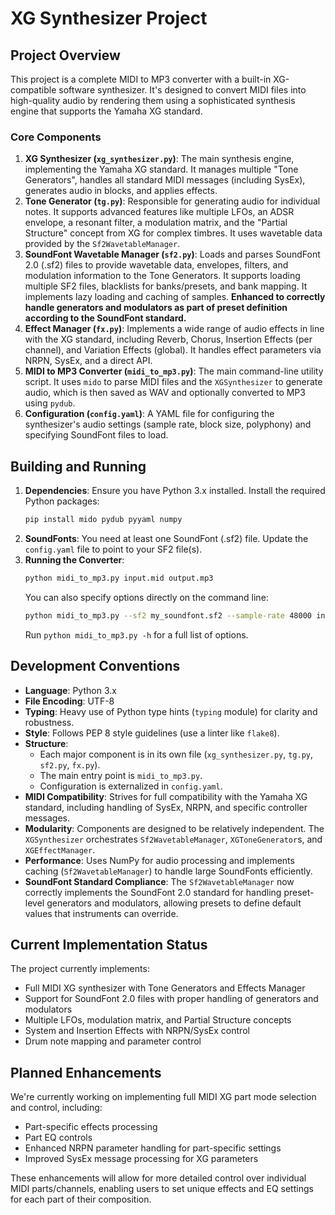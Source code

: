 # XG Synthesizer Project

## Project Overview

This project is a complete MIDI to MP3 converter with a built-in XG-compatible software synthesizer. It's designed to convert MIDI files into high-quality audio by rendering them using a sophisticated synthesis engine that supports the Yamaha XG standard.

### Core Components

1.  **XG Synthesizer (`xg_synthesizer.py`)**: The main synthesis engine, implementing the Yamaha XG standard. It manages multiple "Tone Generators", handles all standard MIDI messages (including SysEx), generates audio in blocks, and applies effects.
2.  **Tone Generator (`tg.py`)**: Responsible for generating audio for individual notes. It supports advanced features like multiple LFOs, an ADSR envelope, a resonant filter, a modulation matrix, and the "Partial Structure" concept from XG for complex timbres. It uses wavetable data provided by the `Sf2WavetableManager`.
3.  **SoundFont Wavetable Manager (`sf2.py`)**: Loads and parses SoundFont 2.0 (.sf2) files to provide wavetable data, envelopes, filters, and modulation information to the Tone Generators. It supports loading multiple SF2 files, blacklists for banks/presets, and bank mapping. It implements lazy loading and caching of samples. **Enhanced to correctly handle generators and modulators as part of preset definition according to the SoundFont standard.**
4.  **Effect Manager (`fx.py`)**: Implements a wide range of audio effects in line with the XG standard, including Reverb, Chorus, Insertion Effects (per channel), and Variation Effects (global). It handles effect parameters via NRPN, SysEx, and a direct API.
5.  **MIDI to MP3 Converter (`midi_to_mp3.py`)**: The main command-line utility script. It uses `mido` to parse MIDI files and the `XGSynthesizer` to generate audio, which is then saved as WAV and optionally converted to MP3 using `pydub`.
6.  **Configuration (`config.yaml`)**: A YAML file for configuring the synthesizer's audio settings (sample rate, block size, polyphony) and specifying SoundFont files to load.

## Building and Running

1.  **Dependencies**: Ensure you have Python 3.x installed. Install the required Python packages:
    ```bash
    pip install mido pydub pyyaml numpy
    ```
2.  **SoundFonts**: You need at least one SoundFont (.sf2) file. Update the `config.yaml` file to point to your SF2 file(s).
3.  **Running the Converter**:
    ```bash
    python midi_to_mp3.py input.mid output.mp3
    ```
    You can also specify options directly on the command line:
    ```bash
    python midi_to_mp3.py --sf2 my_soundfont.sf2 --sample-rate 48000 input.mid output.mp3
    ```
    Run `python midi_to_mp3.py -h` for a full list of options.

## Development Conventions

*   **Language**: Python 3.x
*   **File Encoding**: UTF-8
*   **Typing**: Heavy use of Python type hints (`typing` module) for clarity and robustness.
*   **Style**: Follows PEP 8 style guidelines (use a linter like `flake8`).
*   **Structure**:
    *   Each major component is in its own file (`xg_synthesizer.py`, `tg.py`, `sf2.py`, `fx.py`).
    *   The main entry point is `midi_to_mp3.py`.
    *   Configuration is externalized in `config.yaml`.
*   **MIDI Compatibility**: Strives for full compatibility with the Yamaha XG standard, including handling of SysEx, NRPN, and specific controller messages.
*   **Modularity**: Components are designed to be relatively independent. The `XGSynthesizer` orchestrates `Sf2WavetableManager`, `XGToneGenerator`s, and `XGEffectManager`.
*   **Performance**: Uses NumPy for audio processing and implements caching (`Sf2WavetableManager`) to handle large SoundFonts efficiently.
*   **SoundFont Standard Compliance**: The `Sf2WavetableManager` now correctly implements the SoundFont 2.0 standard for handling preset-level generators and modulators, allowing presets to define default values that instruments can override.

## Current Implementation Status

The project currently implements:
- Full MIDI XG synthesizer with Tone Generators and Effects Manager
- Support for SoundFont 2.0 files with proper handling of generators and modulators
- Multiple LFOs, modulation matrix, and Partial Structure concepts
- System and Insertion Effects with NRPN/SysEx control
- Drum note mapping and parameter control

## Planned Enhancements

We're currently working on implementing full MIDI XG part mode selection and control, including:
- Part-specific effects processing
- Part EQ controls
- Enhanced NRPN parameter handling for part-specific settings
- Improved SysEx message processing for XG parameters

These enhancements will allow for more detailed control over individual MIDI parts/channels, enabling users to set unique effects and EQ settings for each part of their composition.